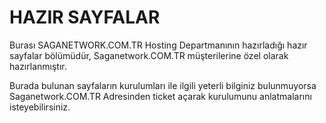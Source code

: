 # HAZIR SAYFALAR


Burası SAGANETWORK.COM.TR Hosting Departmanının hazırladığı hazır sayfalar bölümüdür, Saganetwork.COM.TR müşterilerine özel olarak hazırlanmıştır.

Burada bulunan sayfaların kurulumları ile ilgili yeterli bilginiz bulunmuyorsa Saganetwork.COM.TR Adresinden ticket açarak kurulumunu anlatmalarını isteyebilirsiniz.
